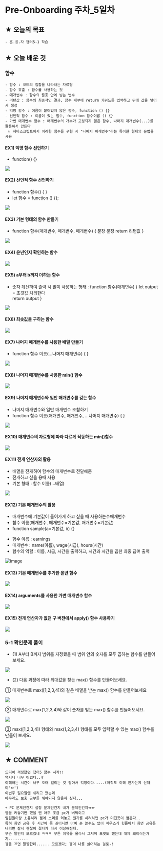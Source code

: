 # Pre-Onboarding 주차_5일차

## ★ 오늘의 목표

```
- 혼.공.자 챕터5-1 학습
```

## ★ 오늘 배운 것

### 함수
```
- 함수 : 코드의 집합을 나타내는 자료형
- 함수 호출 : 함수를 사용하는 것
- 매개변수 : 함수의 괄호 안에 넣는 변수
- 리턴값 : 함수의 최종적인 결과, 함수 내부에 return 키워드를 입력하고 뒤에 값을 넣어서 생성
- 익명 함수 : 이름이 붙어있지 않은 함수, function () {}
- 선언적 함수 : 이름이 있는 함수, function 함수이름 () {}
- 가변 매개변수 함수 : 매개변수의 개수가 고정되지 않은 함수, 나머지 매개변수(...)를 활용해서 만든다
 ㄴ 자바스크립트에서 이러한 함수를 구현 시 "나머지 매개변수"라는 특이한 형태의 문법을 사용
```

#### EX1) 익명 함수 선언하기
 * function() {}
 
![](https://user-images.githubusercontent.com/117563796/201283946-13e9470e-f260-44bc-a6a8-250e0c834ab4.png)

#### EX2) 선언적 함수 선언하기
 * function 함수() {
   }
 * let 함수 = function () {};

![](https://user-images.githubusercontent.com/117563796/201285825-1a578229-d886-472f-9cf0-96feb81da8af.png)

#### EX3) 기본 형태의 함수 만들기
 * function 함수(매개변수, 매개변수, 매개변수) {
     문장
     문장
     return 리턴값
   }

![](https://user-images.githubusercontent.com/117563796/201287085-70dff430-da2f-4bdc-aeab-e9e8041ccd3e.png)

#### EX4) 윤년인지 확인하는 함수

![](https://user-images.githubusercontent.com/117563796/201287892-9ed28885-5d9c-44af-ac4c-dfd63d8d149c.png)

#### EX5) a부터 b까지 더하는 함수
 * 숫자 계산하여 출력 시 많이 사용하는 형태
  : function 함수(매개면수) {
      let output = 초깃값
      처리한다      
      return output
    }  

![](https://user-images.githubusercontent.com/117563796/201288495-dfcbd2c9-d7c4-43c3-b5fb-5268ef733aab.png)

#### EX6) 최솟값을 구하는 함수

![](https://user-images.githubusercontent.com/117563796/201289384-05fe74cc-a696-402a-b865-c8f5d85532d1.png)

#### EX7) 나머지 매개변수를 사용한 배열 만들기
 * function 함수 이름(...나머지 매개변수) { }

![](https://user-images.githubusercontent.com/117563796/201289959-9152b039-b1e8-4bc4-afc0-3814d1717900.png)

#### EX8) 나머지 매개변수를 사용한 min() 함수

![](https://user-images.githubusercontent.com/117563796/201326328-1f08a27c-b350-4705-8e4e-e40485c90e22.png)

#### EX9) 나머지 매개변수와 일반 매개변수를 갖는 함수
 * 나머지 매개변수와 일반 매개변수 조합하기
 * function 함수 이름(매개변수, 매개변수, ...나머지 매개변수) { }

![](https://user-images.githubusercontent.com/117563796/201294264-560debe4-b1b2-4320-8a31-33fabdf3e066.png)


#### EX10) 매개변수의 자료형에 따라 다르게 작동하는 min()함수

![](https://user-images.githubusercontent.com/117563796/201322460-9cf1da35-690f-40f1-b4b6-5bfa33843d74.png)

#### EX11) 전개 연산자의 활용
 * 배열을 전개하여 함수의 매개변수로 전달해줌
 * 전개하고 싶을 용때 사용
 * 기본 형태
  : 함수 이름(...배열)
 
![](https://user-images.githubusercontent.com/117563796/201346203-b57d20ea-259b-4eed-ae42-c207748c40ae.png)
 
#### EX12) 기본 매개변수의 활용
 * 매개변수에 기본값이 들어가게 하고 싶을 때 사용하는수매개변수
 * 함수 이름(매개변수, 매개변수=기본값, 매개변수=기본값)
 * function sample(a=기본값, b) {}

 - 함수 이름 : earnings
 - 매개변수 : name(이름), wage(시급), hours(시간)
 - 함수의 역할 : 이름, 시급, 시간을 출력하고, 시간과 시간을 곱한 최종 급여 출력
  
![image](https://user-images.githubusercontent.com/117563796/201306751-36d074c2-1597-4240-a13d-f66ceffa1341.png)

#### EX13) 기본 매개변수를 추가한 윤년 함수
 
![](https://user-images.githubusercontent.com/117563796/201308975-282eb74e-4c96-4712-b267-bee28fcf10b2.png)
 
#### EX14) arguments를 사용한 가변 매개변수 함수
  
![](https://user-images.githubusercontent.com/117563796/201309751-3f0b144c-3384-409c-b470-079bb6dac3b2.png)

#### EX15) 전개 연산자가 없던 구 버전에서 apply() 함수 사용하기

![](https://user-images.githubusercontent.com/117563796/201310486-285e1c89-b330-4894-9a67-bf41540864ad.png)

### 5-1 확인문제 풀이

* (1) A부터 B까지 범위를 지정했을 때 범위 안의 숫자를 모두 곱하는 함수를 만들어보세요.

![](https://user-images.githubusercontent.com/117563796/201313515-8ef42681-05d0-4751-a933-f0994588754e.png)

* (2) 다음 과정에 따라 최대값을 찾는 max() 함수를 만들어보세요.
 
 ① 매개변수로 max([1,2,3,4])와 같은 배열을 받는 max() 함수를 만들어보세요

![](https://user-images.githubusercontent.com/117563796/201319559-04ae91de-e100-4d78-a538-4f9554eb5c10.png)

 ② 매개변수로 max(1,2,3,4)와 같이 숫자를 받는 max() 함수를 만들어보세요.
 
![](https://user-images.githubusercontent.com/117563796/201319375-88c7d002-e5bf-43a9-af24-a27b814e3ea3.png)


 ③ max([1,2,3,4]) 형태와 max(1,2,3,4) 형태를 모두 입력할 수 있는 max() 함수를 만들어 보세요.
 
![](https://user-images.githubusercontent.com/117563796/201319194-db1f117b-8462-49a3-a828-d7803c5ecc68.png)

## ★ COMMENT
```
드디어 걱정했던 챕터5 함수 시작!!
역시나 너무 어렵다..ㅎ
이해하는 시간이 너무 오래 걸리는 것 같아서 걱정이다.....(아직도 이해 안가는게 산더미'ㅁ')
이번주 일요일엔 쉬려고 했는데
아무래도 보충 공부를 해야되지 않을까 싶다,,,

+ PC 문제인건지 설정 문제인건지 내가 문제인건지ㅠㅠ
젬을 켜놓기만 했을 땐 아주 조금 pc가 버벅이고
팀원들이랑 소통하려 젬에 소리를 켜놓고 뭔가를 하려하면 pc가 미친듯이 멈춘다..
특히 화면 공유 후 시간이 좀 길어지면 아예 손 쓸수도 없이 마우스가 헛돌아서 화면 공유를 내리면 잠시 괜찮아 졌다가 다시 이상해진다.
무슨 말인지 모르겠네 ㅋㅋㅋ 무튼 이유를 몰라서 그저께 포맷도 했는데 대체 왜이러는거지.........
젬을 끄면 말짱한데...... 모르겠다; 젬이 나를 싫어하는 걸로-!
```
